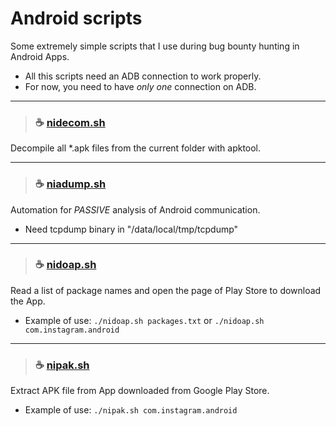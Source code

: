 # Android scripts
Some extremely simple scripts that I use during bug bounty hunting in Android Apps.
- All this scripts need an ADB connection to work properly.
- For now, you need to have *only one* connection on ADB.

---
>### ☕ [nidecom.sh](https://github.com/i5nipe/android-scripts/blob/master/nidecom.sh)
Decompile all *.apk files from the current folder with apktool.

---
>### ☕ [niadump.sh](https://github.com/i5nipe/android-scripts/blob/master/niadump.sh)
Automation for *PASSIVE* analysis of Android communication.
- Need tcpdump binary in "/data/local/tmp/tcpdump"

---
>### ☕ [nidoap.sh](https://github.com/i5nipe/android-scripts/blob/master/nidoap.sh)
Read a list of package names and open the page of Play Store to download the App.
- Example of use: `./nidoap.sh packages.txt` or `./nidoap.sh com.instagram.android`

---
>### ☕ [nipak.sh](https://github.com/i5nipe/android-scripts/blob/master/nipak.sh)
Extract APK file from App downloaded from Google Play Store.
- Example of use: `./nipak.sh com.instagram.android`
